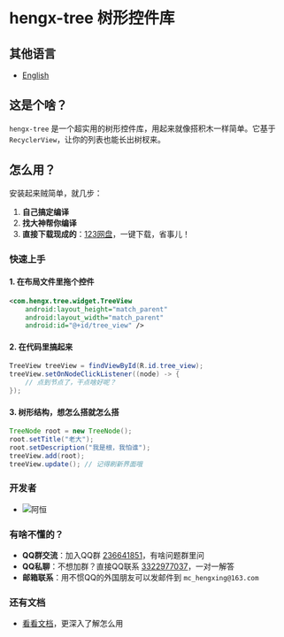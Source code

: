 # hengx-tree 树形控件库

## 其他语言
- [English](README.en.md)

## 这是个啥？
`hengx-tree` 是一个超实用的树形控件库，用起来就像搭积木一样简单。它基于 `RecyclerView`，让你的列表也能长出树杈来。

## 怎么用？
安装起来贼简单，就几步：

1. **自己搞定编译**
2. **找大神帮你编译**
3. **直接下载现成的**：[123网盘](https://www.123pan.com/s/RmAZVv-Yu4pH.html)，一键下载，省事儿！

### 快速上手

#### 1. 在布局文件里拖个控件
```xml
<com.hengx.tree.widget.TreeView
    android:layout_height="match_parent"
    android:layout_width="match_parent"
    android:id="@+id/tree_view" />
```

#### 2. 在代码里搞起来
```java
TreeView treeView = findViewById(R.id.tree_view);
treeView.setOnNodeClickListener((node) -> {
    // 点到节点了，干点啥好呢？
});
```

#### 3. 树形结构，想怎么搭就怎么搭
```java
TreeNode root = new TreeNode();
root.setTitle("老大");
root.setDescription("我是根，我怕谁");
treeView.add(root);
treeView.update(); // 记得刷新界面哦
```

### 开发者
- ![阿恒](http://q1.qlogo.cn/g?b=qq&nk=3322977037&s=1)

### 有啥不懂的？
- **QQ群交流**：加入QQ群 [236641851](https://qm.qq.com/q/1W5qXVqQUU)，有啥问题群里问
- **QQ私聊**：不想加群？直接QQ联系 [3322977037](https://qm.qq.com/q/p1Utp8KkWQ)，一对一解答
- **邮箱联系**：用不惯QQ的外国朋友可以发邮件到 `mc_hengxing@163.com`

### 还有文档
- [看看文档](基本文档.md)，更深入了解怎么用